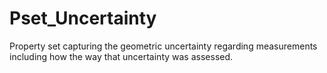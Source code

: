 # Pset_Uncertainty

Property set capturing the geometric uncertainty regarding measurements including how the way that uncertainty was assessed.
<!-- end of short definition -->

